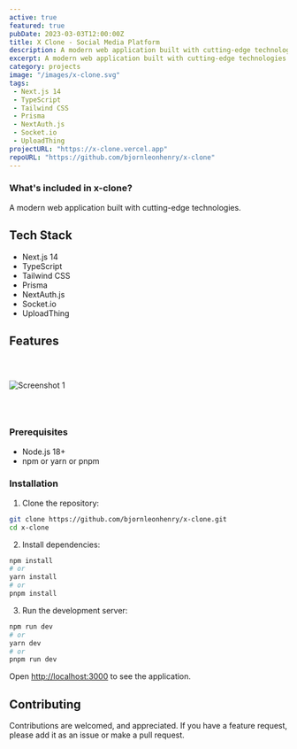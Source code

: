 ```yaml
---
active: true
featured: true
pubDate: 2023-03-03T12:00:00Z
title: X Clone - Social Media Platform
description: A modern web application built with cutting-edge technologies.
excerpt: A modern web application built with cutting-edge technologies.
category: projects
image: "/images/x-clone.svg"
tags:
 - Next.js 14
 - TypeScript
 - Tailwind CSS
 - Prisma
 - NextAuth.js
 - Socket.io
 - UploadThing
projectURL: "https://x-clone.vercel.app"
repoURL: "https://github.com/bjornleonhenry/x-clone"
---
```


### What's included in x-clone?

A modern web application built with cutting-edge technologies.

## Tech Stack

- Next.js 14
- TypeScript
- Tailwind CSS
- Prisma
- NextAuth.js
- Socket.io
- UploadThing

## Features

### &nbsp;

![Screenshot 1](/images/x-clone-1.webp)

### &nbsp;

### Prerequisites

- Node.js 18+
- npm or yarn or pnpm

### Installation

1. Clone the repository:
```bash
git clone https://github.com/bjornleonhenry/x-clone.git
cd x-clone
```

2. Install dependencies:
```bash
npm install
# or
yarn install
# or
pnpm install
```

3. Run the development server:
```bash
npm run dev
# or
yarn dev
# or
pnpm run dev
```

Open [http://localhost:3000](http://localhost:3000) to see the application.

## Contributing

Contributions are welcomed, and appreciated. If you have a feature request, please add it as an issue or make a pull request.
